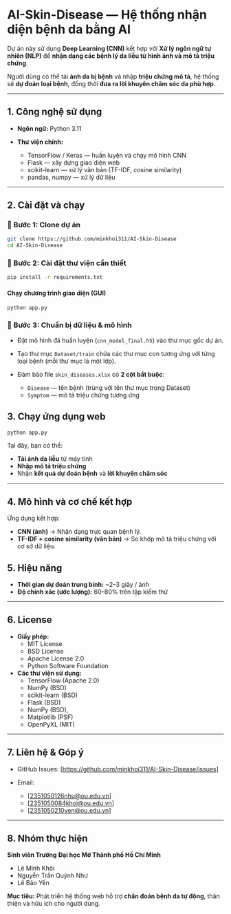 #  AI-Skin-Disease — Hệ thống nhận diện bệnh da bằng AI

Dự án này sử dụng **Deep Learning (CNN)** kết hợp với **Xử lý ngôn ngữ tự nhiên (NLP)** để **nhận dạng các bệnh lý da liễu từ hình ảnh và mô tả triệu chứng**.

Người dùng có thể tải **ảnh da bị bệnh** và nhập **triệu chứng mô tả**, hệ thống sẽ **dự đoán loại bệnh**, đồng thời **đưa ra lời khuyên chăm sóc da phù hợp**.

---

## 1. Công nghệ sử dụng

* **Ngôn ngữ:** Python 3.11
* **Thư viện chính:**

  * TensorFlow / Keras — huấn luyện và chạy mô hình CNN
  * Flask — xây dựng giao diện web
  * scikit-learn — xử lý văn bản (TF-IDF, cosine similarity)
  * pandas, numpy — xử lý dữ liệu
  

---

##  2. Cài đặt và chạy

### 🔹 Bước 1: Clone dự án


```bash
git clone https://github.com/minkhoi311/AI-Skin-Disease
cd AI-Skin-Disease
```

### 🔹 Bước 2: Cài đặt thư viện cần thiết

```bash
pip install -r requirements.txt
```

#### Chạy chương trình giao diện (GUI)
```bash
python app.py
```
### 🔹 Bước 3: Chuẩn bị dữ liệu & mô hình

* Đặt mô hình đã huấn luyện (`cnn_model_final.h5`) vào thư mục gốc dự án.
* Tạo thư mục `Dataset/train` chứa các thư mục con tương ứng với từng loại bệnh (mỗi thư mục là một lớp).
* Đảm bảo file `skin_diseases.xlsx` có **2 cột bắt buộc**:


  * `Disease` — tên bệnh (trùng với tên thư mục trong Dataset)
  * `Symptom` — mô tả triệu chứng tương ứng



##  3. Chạy ứng dụng web

```bash
python app.py
```

Tại đây, bạn có thể:

* **Tải ảnh da liễu** từ máy tính
* **Nhập mô tả triệu chứng**
* Nhận **kết quả dự đoán bệnh** và **lời khuyên chăm sóc**

---

##  4. Mô hình và cơ chế kết hợp

Ứng dụng kết hợp:

* **CNN (ảnh)** → Nhận dạng trực quan bệnh lý.
* **TF-IDF + cosine similarity (văn bản)** → So khớp mô tả triệu chứng với cơ sở dữ liệu.


##  5. Hiệu năng

* **Thời gian dự đoán trung bình:** ~2–3 giây / ảnh
* **Độ chính xác (ước lượng):** 60–80% trên tập kiểm thử

---

##  6. License

* **Giấy phép:** 
  * MIT License
  * BSD License
  * Apache License 2.0
  * Python Software Foundation
* **Các thư viện sử dụng:**
  * TensorFlow (Apache 2.0)
  * NumPy (BSD)
  * scikit-learn (BSD)
  * Flask (BSD)
  * NumPy (BSD),
  * Matplotlib (PSF)
  * OpenPyXL (MIT)

---

##  7. Liên hệ & Góp ý

* GitHub Issues: [https://github.com/minkhoi311/AI-Skin-Disease/issues]
* Email:

  * [2351050126nhu@ou.edu.vn]
  * [2351050084khoi@ou.edu.vn]
  * [2351050210yen@ou.edu.vn]

---

##  8. Nhóm thực hiện

**Sinh viên Trường Đại học Mở Thành phố Hồ Chí Minh**

* Lê Minh Khôi
* Nguyễn Trần Quỳnh Như
* Lê Bảo Yến

**Mục tiêu:** Phát triển hệ thống web hỗ trợ **chẩn đoán bệnh da tự động**, thân thiện và hữu ích cho người dùng.

